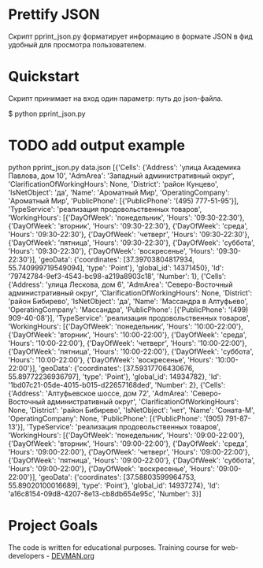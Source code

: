 # Prettify JSON
Скрипт pprint_json.py форматирует информацию в формате JSON в фид удобный для просмотра пользователем.

# Quickstart

Скрипт принимает на вход один параметр: путь до json-файла.

$ python pprint_json.py <path to file>

# TODO add output example
python pprint_json.py data.json 
[{'Cells': {'Address': 'улица Академика Павлова, дом 10',
            'AdmArea': 'Западный административный округ',
            'ClarificationOfWorkingHours': None,
            'District': 'район Кунцево',
            'IsNetObject': 'да',
            'Name': 'Ароматный Мир',
            'OperatingCompany': 'Ароматный Мир',
            'PublicPhone': [{'PublicPhone': '(495) 777-51-95'}],
            'TypeService': 'реализация продовольственных товаров',
            'WorkingHours': [{'DayOfWeek': 'понедельник',
                              'Hours': '09:30-22:30'},
                             {'DayOfWeek': 'вторник', 'Hours': '09:30-22:30'},
                             {'DayOfWeek': 'среда', 'Hours': '09:30-22:30'},
                             {'DayOfWeek': 'четверг', 'Hours': '09:30-22:30'},
                             {'DayOfWeek': 'пятница', 'Hours': '09:30-22:30'},
                             {'DayOfWeek': 'суббота', 'Hours': '09:30-22:30'},
                             {'DayOfWeek': 'воскресенье',
                              'Hours': '09:30-22:30'}],
            'geoData': {'coordinates': [37.39703804817934, 55.740999719549094],
                        'type': 'Point'},
            'global_id': 14371450},
  'Id': '79742784-9ef3-4543-bc98-a219a8903c18',
  'Number': 1},
 {'Cells': {'Address': 'улица Лескова, дом 6',
            'AdmArea': 'Северо-Восточный административный округ',
            'ClarificationOfWorkingHours': None,
            'District': 'район Бибирево',
            'IsNetObject': 'да',
            'Name': 'Массандра в Алтуфьево',
            'OperatingCompany': 'Массандра',
            'PublicPhone': [{'PublicPhone': '(499) 909-40-08'}],
            'TypeService': 'реализация продовольственных товаров',
            'WorkingHours': [{'DayOfWeek': 'понедельник',
                              'Hours': '10:00-22:00'},
                             {'DayOfWeek': 'вторник', 'Hours': '10:00-22:00'},
                             {'DayOfWeek': 'среда', 'Hours': '10:00-22:00'},
                             {'DayOfWeek': 'четверг', 'Hours': '10:00-22:00'},
                             {'DayOfWeek': 'пятница', 'Hours': '10:00-22:00'},
                             {'DayOfWeek': 'суббота', 'Hours': '10:00-22:00'},
                             {'DayOfWeek': 'воскресенье',
                              'Hours': '10:00-22:00'}],
            'geoData': {'coordinates': [37.59317706430676, 55.89772236936797],
                        'type': 'Point'},
            'global_id': 14934782},
  'Id': '1bd07c21-05de-4015-b015-d22657168ded',
  'Number': 2},
 {'Cells': {'Address': 'Алтуфьевское шоссе, дом 72',
            'AdmArea': 'Северо-Восточный административный округ',
            'ClarificationOfWorkingHours': None,
            'District': 'район Бибирево',
            'IsNetObject': 'нет',
            'Name': 'Соната-М',
            'OperatingCompany': None,
            'PublicPhone': [{'PublicPhone': '(905) 791-87-13'}],
            'TypeService': 'реализация продовольственных товаров',
            'WorkingHours': [{'DayOfWeek': 'понедельник',
                              'Hours': '09:00-22:00'},
                             {'DayOfWeek': 'вторник', 'Hours': '09:00-22:00'},
                             {'DayOfWeek': 'среда', 'Hours': '09:00-22:00'},
                             {'DayOfWeek': 'четверг', 'Hours': '09:00-22:00'},
                             {'DayOfWeek': 'пятница', 'Hours': '09:00-22:00'},
                             {'DayOfWeek': 'суббота', 'Hours': '09:00-22:00'},
                             {'DayOfWeek': 'воскресенье',
                              'Hours': '09:00-22:00'}],
            'geoData': {'coordinates': [37.58803599964753, 55.89020100016689],
                        'type': 'Point'},
            'global_id': 14937274},
  'Id': 'a16c8154-09d8-4207-8e13-cb8db654e95c',
  'Number': 3}]

# Project Goals

The code is written for educational purposes. Training course for web-developers - [DEVMAN.org](https://devman.org)
